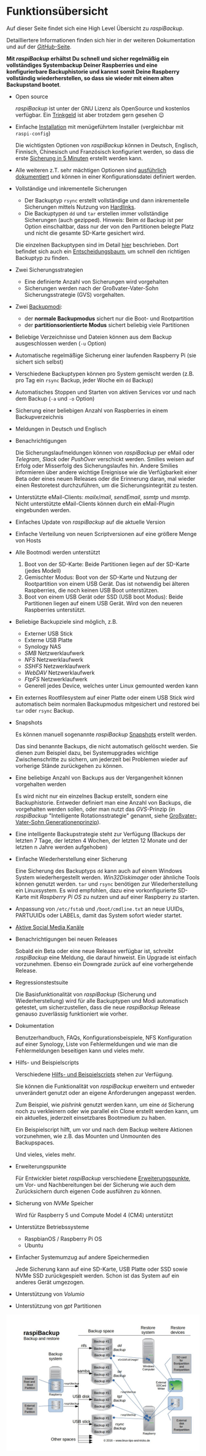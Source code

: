 # Funktionsübersicht

Auf dieser Seite findet sich eine High Level Übersicht zu *raspiBackup*.

Detailliertere Informationen finden sich hier in der weiteren Dokumentation
und auf der [*GitHub*-Seite](https://github.com/framps/raspiBackup).

**Mit *raspiBackup* erhältst Du schnell und sicher regelmäßig ein vollständiges Systembackup Deiner Raspberries und eine konfigurierbare Backuphistorie
und kannst somit Deine Raspberry vollständig wiederherstellen, so dass sie wieder mit einem alten Backupstand bootet**.

  - Open source

    *raspiBackup* ist unter der GNU Lizenz als OpenSource und kostenlos verfügbar.
    Ein [Trinkgeld](introduction.md#donation) ist aber trotzdem gern gesehen 😉

  - Einfache [Installation](installation-in-5-minutes.md) mit menügeführtem Installer (vergleichbar mit `raspi-config`)

    Die wichtigsten Optionen von *raspiBackup* können in Deutsch, Englisch, Finnisch,
    Chinesisch und Französisch konfiguriert werden,
    so dass die erste [Sicherung in 5 Minuten](installation-in-5-minutes.md) erstellt werden kann.

  - Alle weiteren z.T. sehr mächtigen Optionen sind [ausführlich dokumentiert](invocation-options.md)
    und können in einer Konfigurationsdatei definiert werden.

  - Vollständige und inkrementelle Sicherungen

      - Der Backuptyp `rsync` erstellt vollständige und dann inkrementelle Sicherungen
        mittels Nutzung von [Hardlinks](how-do-hardlinks-work-with-rsync.md).
      - Die Backuptypen `dd` und `tar` erstellen immer vollständige Sicherungen (auch gezipped).
        Hinweis: Beim `dd` Backup ist per Option einschaltbar, dass nur der von den Partitionen
        belegte Platz und nicht die gesamte SD-Karte gesichert wird.

    Die einzelnen Backuptypen sind im Detail [hier](backup-types.md) beschrieben.
    Dort befindet sich auch ein [Entscheidungsbaum](backup-types.md#decisiontree),
    um schnell den richtigen Backuptyp zu finden.

  - Zwei Sicherungsstrategien

      - Eine definierte Anzahl von Sicherungen wird vorgehalten
      - Sicherungen werden nach der Großvater-Vater-Sohn Sicherungsstrategie (GVS) vorgehalten.

  - Zwei [Backupmodi](normal-or-partition-backup.md):

      - der **normale Backupmodus** sichert nur die Boot- und Rootpartition
      - der **partitionsorientierte Modus** sichert beliebig viele Partitionen

  - Beliebige Verzeichnisse und Dateien können aus dem Backup ausgeschlossen werden (`-u` Option)

  - Automatische regelmäßige Sicherung einer laufenden Raspberry Pi (sie sichert sich selbst)

  - Verschiedene Backuptypen können pro System gemischt werden (z.B. pro Tag ein `rsync` Backup, jeder Woche ein `dd` Backup)

  - Automatisches Stoppen und Starten von aktiven Services vor und nach dem Backup (`-a` und `-o` Option)

  - Sicherung einer beliebigen Anzahl von Raspberries in einem Backupverzeichnis

  - Meldungen in Deutsch und Englisch

  - Benachrichtigungen

    Die Sicherungslaufmeldungen können von *raspiBackup* per eMail oder *Telegram*,
    *Slack* oder *PushOver* verschickt werden. Smilies weisen auf Erfolg oder
    Misserfolg des Sicherungslaufes hin. Andere Smilies informieren über andere
    wichtige Ereignisse wie die Verfügbarkeit einer Beta oder eines neuen Releases
    oder die Erinnerung daran, mal wieder einen Restoretest durchzuführen, um die
    Sicherungsintegrität zu testen.

  - Unterstützte eMail-Clients: *mailx*/*mail*, *sendEmail*, *ssmtp* und *msmtp*.
    Nicht unterstützte eMail-Clients können durch ein eMail-Plugin eingebunden werden.

  - Einfaches Update von *raspiBackup* auf die aktuelle Version
  - Einfache Verteilung von neuen Scriptversionen auf eine größere Menge von Hosts

  - Alle Bootmodi werden unterstützt

      1. Boot von der SD-Karte: Beide Partitionen liegen auf der SD-Karte
         (jedes Modell)
      2. Gemischter Modus: Boot von der SD-Karte und Nutzung der Rootpartition
         von einem USB Gerät. Das ist notwendig bei älteren Raspberries, die
         noch keinen USB Boot unterstützen.
      3. Boot von einem USB Gerät oder SSD (USB boot Modus): Beide Partitionen
         liegen auf einem USB Gerät. Wird von den neueren Raspberries
         unterstützt.

  - Beliebige Backupziele sind möglich, z.B.

      - Externer USB Stick
      - Externe USB Platte
      - Synology NAS
      - *SMB* Netzwerklaufwerk
      - *NFS* Netzwerklaufwerk
      - *SSHFS* Netzwerklaufwerk
      - *WebDAV* Netzwerklaufwerk
      - *FtpFS* Netzwerklaufwerk
      - Generell jedes Device, welches unter Linux gemounted werden kann

  - Ein externes Rootfilesystem auf einer Platte oder einem USB Stick wird
    automatisch beim normalen Backupmodus mitgesichert und restored bei `tar`
    oder `rsync` Backup.

  - Snapshots

    Es können manuell sogenannte *raspiBackup* [Snapshots](snapshots.md) erstellt werden.

    Das sind benannte Backups, die nicht automatisch gelöscht werden.
    Sie dienen zum Beispiel dazu, bei Systemupgrades wichtige Zwischenschritte
    zu sichern, um jederzeit bei Problemen wieder auf vorherige Stände
    zurückgehen zu können.

  - Eine beliebige Anzahl von Backups aus der Vergangenheit können vorgehalten werden

    Es wird nicht nur ein einzelnes Backup erstellt, sondern eine Backuphistorie.
    Entweder definiert man eine Anzahl von Backups, die vorgehalten werden sollen,
    oder man nutzt das *GVS*-Prinzip (in *raspiBackup* "Intelligente Rotationsstrategie"
    genannt, siehe [Großvater-Vater-Sohn Generationenprinzip](https://www.framp.de/raspiBackupDoc/de/smart-recycle.md)).

  - Eine intelligente Backupstrategie steht zur Verfügung
    (Backups der letzten 7 Tage, der letzten 4 Wochen, der letzten 12 Monate und der letzten n Jahre werden aufgehoben)

  - Einfache Wiederherstellung einer Sicherung

    Eine Sicherung des Backuptyps `dd` kann auch auf einem Windows System wiederhergestellt werden.
    *Win32Diskimager* oder ähnliche Tools können genutzt werden.
    `tar` und `rsync` benötigen zur Wiederherstellung ein Linuxsystem.
    Es wird empfohlen, dazu eine vorkonfigurierte SD-Karte mit *Raspberry Pi OS*
    zu nutzen und auf einer Raspberry zu starten.

  - Anpassung von `/etc/fstab` und `/boot/cmdline.txt` an neue UUIDs, PARTUUIDs
    oder LABELs, damit das System sofort wieder startet.

  - [Aktive Social Media Kanäle](introduction.md#kontakt)

  - Benachrichtigungen bei neuen Releases

    Sobald ein Beta oder eine neue Release verfügbar ist, schreibt *raspiBackup* eine
    Meldung, die darauf hinweist. Ein Upgrade ist einfach vorzunehmen. Ebenso ein
    Downgrade zurück auf eine vorhergehende Release.

  - Regressionstestsuite

    Die Basisfunktionalität von *raspiBackup* (Sicherung und Wiederherstellung) wird
    für alle Backuptypen und Modi automatisch getestet, um sicherzustellen, dass die
    neue *raspiBackup* Release genauso zuverlässig funktioniert wie vorher.

  - Dokumentation

    Benutzerhandbuch, FAQs, Konfigurationsbeispiele, NFS Konfiguration auf einer
    Synology, Liste von Fehlermeldungen und wie man die Fehlermeldungen beseitigen
    kann und vieles mehr.

  - Hilfs- und Beispielscripts

    Verschiedene [Hilfs- und Beispielscripts](useful-helper-scripts.md) stehen zur Verfügung.

    Sie können die Funktionalität von *raspiBackup* erweitern und entweder unverändert genutzt
    oder an eigene Anforderungen angepasst werden.

    Zum Beispiel, wie *pishrink* genutzt werden kann, um eine `dd` Sicherung noch zu verkleinern
    oder wie parallel ein Clone erstellt werden kann, um ein aktuelles, jederzeit
    einsetzbares Bootmedium zu haben.

    Ein Beispielscript hilft, um vor und nach dem Backup weitere Aktionen vorzunehmen,
    wie z.B. das Mounten und Unmounten des Backupspaces.

    Und vieles, vieles mehr.

  - Erweiterungspunkte

    Für Entwickler bietet *raspiBackup* verschiedene [Erweiterungspunkte](hooks-for-own-scripts.md),
    um Vor- und Nachbereitungen bei der Sicherung wie auch dem Zurücksichern
    durch eigenen Code ausführen zu können.

  - Sicherung von *NVMe* Speicher

    Wird für Raspberry 5 und Compute Model 4 (CM4) unterstützt

  - Unterstütze Betriebssysteme

      - RaspbianOS / Raspberry Pi OS
      - Ubuntu

  - Einfacher Systemumzug auf andere Speichermedien

    Jede Sicherung kann auf eine SD-Karte, USB Platte oder SSD sowie NVMe SSD
    zurückgespielt werden. Schon ist das System auf ein anderes Gerät umgezogen.

  - Unterstützung von *Volumio*

  - Unterstützung von *gpt* Partitionen


![Übersichtsbild](images/raspiBackupOverview.jpg)


[.status]: translated
[.source]: https://www.linux-tips-and-tricks.de/de/funktionsuebersicht
[.source]: https://www.linux-tips-and-tricks.de/de/raspibackup
[.source]: https://www.linux-tips-and-tricks.de/en/features
[.source]: https://www.linux-tips-and-tricks.de/en/backup
